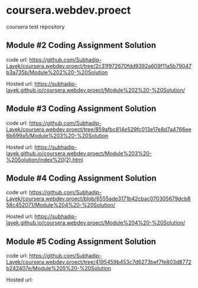 # coursera.webdev.proect
coursera test repository

## Module #2 Coding Assignment Solution
   code url: https://github.com/Subhadip-Layek/coursera.webdev.proect/tree/2c31f972670fdd9392a609f11a5b79047b3a735b/Module%202%20-%20Solution
   
   Hosted url: https://subhadip-layek.github.io/coursera.webdev.proect/Module%202%20-%20Solution/

## Module #3 Coding Assignment Solution
  code url: https://github.com/Subhadip-Layek/coursera.webdev.proect/tree/859afbc814e529fc013e17e8d7a4766ee6b699a5/Module%203%20-%20Solution
  
  Hosted url: https://subhadip-layek.github.io/coursera.webdev.proect/Module%203%20-%20Solution/index%20(2).html
## Module #4 Coding Assignment Solution
  code url: https://github.com/Subhadip-Layek/coursera.webdev.proect/blob/6555ade3171b42cbac070305679dcb858c452071/Module%204%20-%20Solution/
  
  Hosted url: https://subhadip-layek.github.io/coursera.webdev.proect/Module%204%20-%20Solution/

## Module #5 Coding Assignment Solution
  code url: https://github.com/Subhadip-Layek/coursera.webdev.proect/tree/4195459b453c7d6273bef7fe803d8772b242407e/Module%205%20-%20Solution
  
   Hosted url: 
